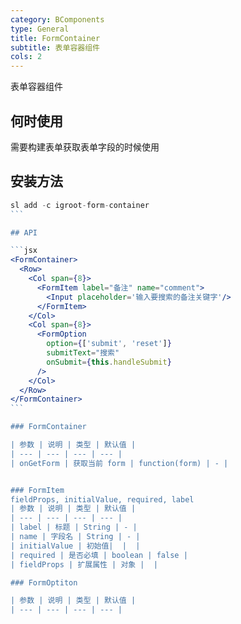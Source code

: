 ```yaml
---
category: BComponents
type: General
title: FormContainer
subtitle: 表单容器组件
cols: 2
---
```


表单容器组件

## 何时使用
需要构建表单获取表单字段的时候使用

## 安装方法
````jsx
sl add -c igroot-form-container
```

## API

```jsx
<FormContainer>
  <Row>
    <Col span={8}>
      <FormItem label="备注" name="comment">
        <Input placeholder='输入要搜索的备注关键字'/>
      </FormItem>
    </Col>
    <Col span={8}>
      <FormOption
        option={['submit', 'reset']}
        submitText="搜索"
        onSubmit={this.handleSubmit}
      />
    </Col>
  </Row>
</FormContainer>
```

### FormContainer

| 参数 | 说明 | 类型 | 默认值 |
| --- | --- | --- | --- |
| onGetForm | 获取当前 form | function(form) | - |


### FormItem
fieldProps, initialValue, required, label
| 参数 | 说明 | 类型 | 默认值 |
| --- | --- | --- | --- |
| label | 标题 | String | - |
| name | 字段名 | String | - |
| initialValue | 初始值|  |  |
| required | 是否必填 | boolean | false |
| fieldProps | 扩展属性 | 对象 |  |

### FormOptiton

| 参数 | 说明 | 类型 | 默认值 |
| --- | --- | --- | --- |
